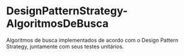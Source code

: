 # DesignPatternStrategy-AlgoritmosDeBusca
Algoritmos de busca implementados de acordo com o Design Pattern Strategy, juntamente com seus testes unitários.
